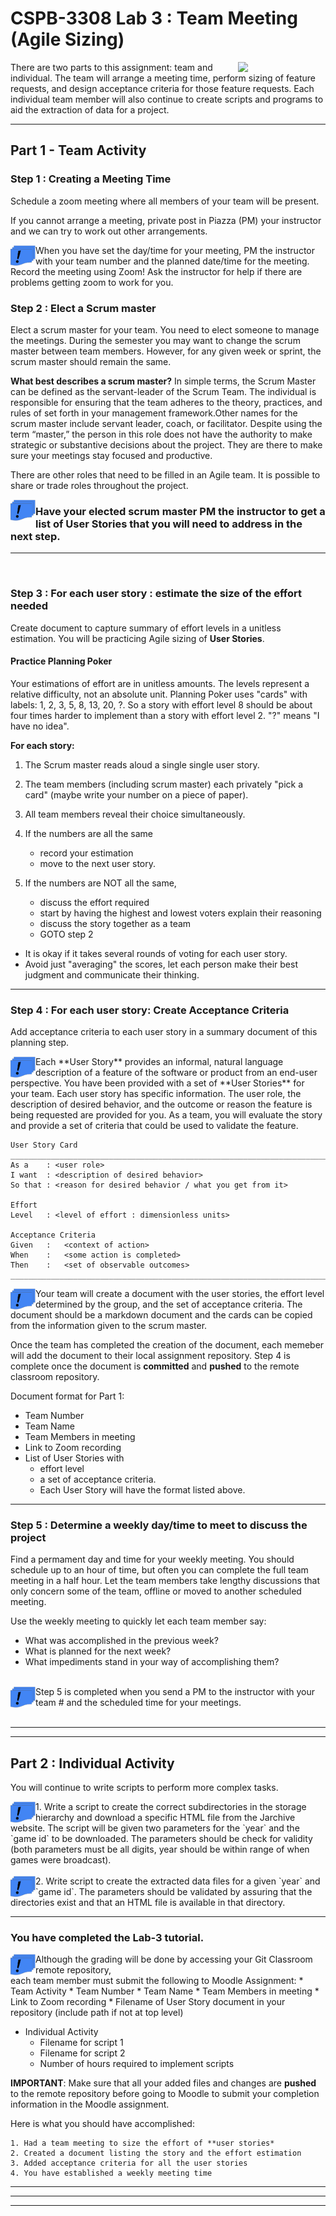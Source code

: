 # CSPB-3308  Lab 3 :  Team Meeting (Agile Sizing) 
<figure width=100%>
  <IMG SRC="https://www.colorado.edu/cs/profiles/express/themes/cuspirit/logo.png" WIDTH=100 ALIGN="right">
</figure>

There are two parts to this assignment: team and individual.  The team will arrange a meeting time, perform sizing of feature requests,  and design acceptance criteria for those feature requests.   Each individual team member will also continue to create scripts and programs to aid the extraction of data for a project.
<hr>

## Part 1 - Team Activity
### Step 1 : Creating a Meeting Time
Schedule a zoom meeting where all members of your team will be present.

If you cannot arrange a meeting, private post in Piazza (PM) your instructor and we can try to work out other arrangements. 

<img src="images/deliverable.png" alt="Deliverable Item" WIDTH=40 ALIGN="left" />
When you have set the day/time for your meeting, PM the instructor with your team number and the planned date/time for the meeting.
Record the meeting using Zoom! Ask the instructor for help if there are problems getting zoom to work for you.

### Step 2 : Elect a Scrum master
Elect a scrum master for your team. 
You need to elect someone to manage the meetings.  During the semester you may want to change the scrum master between team members.  However, for any given week or sprint, the scrum master should remain the same. 

__What best describes a scrum master?__
In simple terms, the Scrum Master can be defined as the servant-leader of the Scrum Team. The individual is responsible for ensuring that the team adheres to the theory, practices, and rules of set forth in your management framework.Other names for the scrum master include servant leader, coach, or facilitator. Despite using the term “master,” the person in this role does not have the authority to make strategic or substantive decisions about the project.  They are there to make sure your meetings stay focused and productive. 

 There are other roles that need to be filled in an Agile team.  It is possible to share or trade roles throughout the project.

<img src="images/deliverable.png" alt="Deliverable Item" WIDTH=40 ALIGN="left" /> 

### Have your elected scrum master PM the instructor to get a list of **User Stories** that you will need to address in the next step.

<hr>
<br>

### Step 3 : For each user story : estimate the size of the effort needed
Create document to capture summary of effort levels in a unitless estimation.
You will be practicing Agile sizing of **User Stories**.

#### Practice Planning Poker
Your estimations of effort are in unitless amounts.  The levels represent a relative difficulty, not an absolute unit.   Planning Poker uses "cards" with labels: 1, 2, 3, 5, 8, 13, 20, ?.  So a story with effort level 8 should be about four times harder to implement than a story with effort level 2. "?" means "I have no idea".

**For each story:**
   1. The Scrum master reads aloud a single single user story.
   2. The team members (including scrum master) each privately "pick a card" (maybe write your number on a piece of paper).
   1. All team members reveal their choice simultaneously.
   1. If the numbers are all the same
   
       * record your estimation 
       * move to the next user story.
   1. If the numbers are NOT all the same, 

       * discuss the effort required
	   * start by having the highest and lowest voters explain their reasoning
       * discuss the story together as a team
       * GOTO step 2
* It is okay if it takes several rounds of voting for each user story. 
* Avoid just "averaging" the scores, let each person make their best judgment and communicate their thinking.


<hr>

### Step 4 : For each user story: Create Acceptance Criteria
Add acceptance criteria to each user story in a summary document of this planning step.

<img src="images/deliverable.png" alt="Deliverable Item" WIDTH=40 ALIGN="left" />
Each **User Story** provides an informal, natural language description of a feature of the software or product from an end-user perspective.  You have been provided with a set of **User Stories** for your team.  Each user story has specific information.  The user role, the description of desired behavior,  and the outcome or reason the feature is being requested are provided for you.
As a team, you will evaluate the story and provide a set of criteria that could be used to validate the feature.

```
User Story Card
______________________________________________________________________________
As a 	: <user role>
I want	: <description of desired behavior>
So that : <reason for desired behavior / what you get from it>

Effort
Level	: <level of effort : dimensionless units>

Acceptance Criteria
Given	: 	<context of action>
When 	: 	<some action is completed>
Then 	: 	<set of observable outcomes>
____________________________________________________________________________

```

<img src="images/deliverable.png" alt="Deliverable Item" WIDTH=40 ALIGN="left" />

Your team will create a document with the user stories, the effort level determined by the group, and the set of acceptance criteria.  The document should be a markdown document and the cards can be copied from the information given to the scrum master. 

Once the team has completed the creation of the document, each memeber will add the document to their local assignment repository.  Step 4 is complete once the document is **committed** and **pushed** to the remote classroom repository.

Document format for Part 1:

   * Team Number
   * Team Name
   * Team Members in meeting
   * Link to Zoom recording
   * List of User Stories with 
	   * effort level 
	   * a set of acceptance criteria.  
	   * Each User Story will have the format listed above.


<hr>

### Step 5 : Determine a weekly day/time to meet to discuss the project

Find a permament day and time for your weekly meeting.  You should schedule up to an hour of time, but often you can complete the full team meeting in a half hour.  Let the team members take lengthy discussions that only concern some of the team,  offline or moved to another scheduled meeting.  

Use the weekly meeting to quickly let each team member say: 

 * What was accomplished in the previous week?
 * What is planned for the next week?
 * What impediments stand in your way of accomplishing them?
<br><br>

<img src="images/deliverable.png" alt="Deliverable Item" WIDTH=40 ALIGN="left" />
Step 5 is completed when you send a PM to the instructor with 
your team # and the scheduled time for your meetings.
<br><br>
<hr>
<hr>

## Part 2 : Individual Activity
You will continue to write scripts to perform more complex tasks.

<img src="images/deliverable.png" alt="Deliverable Item" WIDTH=40 ALIGN="left" />
1. Write a script to create the correct subdirectories in the storage hierarchy and download a specific HTML file from the Jarchive website.  The script will be given two parameters for the `year` and the `game id` to be downloaded.  The parameters should be check for validity (both parameters must be all digits, year should be within range of when games were broadcast).
<br><br>

<img src="images/deliverable.png" alt="Deliverable Item" WIDTH=40 ALIGN="left" />
2. Write script to create the extracted data files for a given `year` and `game id`.  The parameters should be validated by assuring that the directories exist and that an HTML file is available in that directory.

<hr>

### You have completed the Lab-3 tutorial.  
<img src="images/deliverable.png" alt="Deliverable Item" WIDTH=40 ALIGN="left" />
Although the grading will be done by accessing your Git Classroom remote repository, <br>
each team member must submit the following to Moodle Assignment:
   * Team Activity
      * Team Number
      * Team Name
      * Team Members in meeting
      * Link to Zoom recording
      * Filename of User Story document in your repository  (include path if not at top level)
	
   * Individual Activity
      * Filename for script 1
      * Filename for script 2
      * Number of hours required to implement scripts
	

**IMPORTANT**: Make sure that all your added files and changes are **pushed** to the remote repository before going to Moodle to submit your completion information in the Moodle assignment.

Here is what you should have accomplished:
	
	1. Had a team meeting to size the effort of **user stories*
	2. Created a document listing the story and the effort estimation
	3. Added acceptance criteria for all the user stories
	4. You have established a weekly meeting time
	
<hr><hr><hr>

